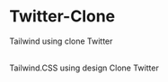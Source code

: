 # Twitter-Clone
Tailwind using clone Twitter
<br> <br>

Tailwind.CSS using design Clone Twitter
<br>


